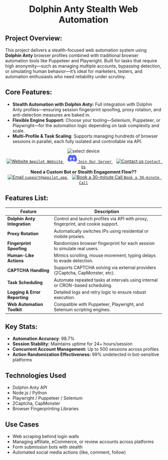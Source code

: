 <h1 align="center">Dolphin Anty Stealth Web Automation</h1>

## Project Overview:
This project delivers a stealth-focused web automation system using **Dolphin Anty** browser profiles combined with traditional browser automation tools like Puppeteer and Playwright. Built for tasks that require high anonymity—such as managing multiple accounts, bypassing detection, or simulating human behavior—it’s ideal for marketers, testers, and automation enthusiasts who need reliability under scrutiny.


## Core Features:
- **Stealth Automation with Dolphin Anty:** Full integration with Dolphin Anty profiles—ensuring session fingerprint spoofing, proxy rotation, and anti-detection measures are baked in.
- **Flexible Engine Support:** Choose your tooling—Selenium, Puppeteer, or Playwright—for the automation logic depending on task complexity and scale.
- **Multi-Profile & Task Scaling**: Supports managing hundreds of browser sessions in parallel, each fully isolated and controllable via API.

<div align="center">
  <img
    src="https://github.com/user-attachments/assets/d200549d-7613-446f-a43b-19a4117ca360"
    alt="select device"
    width="600px"
  />
</div>


<div align="center">
  <a href="https://appilot.app/">
    <img
      alt="Website"
      width="25px"
      src="https://github.com/user-attachments/assets/8e5f3af3-b098-4c1d-980d-df9aebc680d0"
    />
    <code>Appilot Website</code>
  </a>
  &nbsp;&nbsp;
  <a href="https://discord.gg/3CZ5muJdF2">
    <img
      alt="Join Our Server"
      width="30px"
      src="https://github.com/Zeeshanahmad4/RealEstateMate-WhatsApp-Group-Management-Bot/blob/main/discord-icon-svgrepo-com.svg"
    />
    <code>Join Our Server</code>
  </a>
  &nbsp;&nbsp;
  <a href="https://t.me/devpilot1">
    <img
      alt="Contact us"
      width="30px"
      src="https://edent.github.io/SuperTinyIcons/images/svg/telegram.svg"
    />
    <code>Contact Us</code>
  </a>
</div>

<div align="center">
<strong> Need a Custom Bot or Stealth Engagement Flow??</strong>

<div align="center">
  <a href="mailto:support@appilot.app">
  <img
    alt="Email"
    width="30px"
    src="https://github.com/user-attachments/assets/91c8d428-32b7-4be0-91fa-2e42c902b5b8"
  />
  <code>support@appilot.app</code>
</a>
  &nbsp;&nbsp;
  <a href="https://cal.com/app-pilot-m8i8oo/30min">
  <img
    alt="Book a 30-minute Call"
    width="30px"
    src="https://github.com/user-attachments/assets/cd3e5c7b-3e4e-4bb3-b242-bcc20ee78f13"
  />
  <code>Book a 30-minute Call</code>
</a>
<span>

<div align="left">

## Features List:
| **Feature**               | **Description**                                                                  |
| ------------------------- | -------------------------------------------------------------------------------- |
| **Dolphin Anty Integration**  | Control and launch profiles via API with proxy, fingerprint, and cookie support. |
| **Proxy Rotation**            | Automatically switches IPs using residential or mobile proxies.                  |
| **Fingerprint Spoofing**      | Randomizes browser fingerprint for each session to simulate real users.          |
| **Human-Like Actions**        | Mimics scrolling, mouse movement, typing delays to evade detection.              |
| **CAPTCHA Handling**          | Supports CAPTCHA solving via external providers (2Captcha, CapMonster, etc).     |
| **Task Scheduling**           | Automate repeated tasks at intervals using internal or CRON-based scheduling.    |
| **Logging & Error Reporting** | Detailed logs and retry logic to ensure robust execution.                        |
| **Web Automation Toolkit**    | Compatible with Puppeteer, Playwright, and Selenium scripting engines.           |

## Key Stats: 
- **Automation Accuracy**: 98.7%
- **Session Stability:** Maintains uptime for 24+ hours/session
- **Concurrent Account Management:** Up to 500 sessions across profiles
- **Action Randomization Effectiveness:** 99% undetected in bot-sensitive platforms

## Technologies Used
- Dolphin Anty API
- Node.js / Python
- Playwright / Puppeteer / Selenium
- 2Captcha, CapMonster
- Browser Fingerprinting Libraries

## Use Cases
- Web scraping behind login walls
- Managing affiliate, eCommerce, or review accounts across platforms
- Form submission bots with stealth
- Automated social media actions (like, comment, follow)

